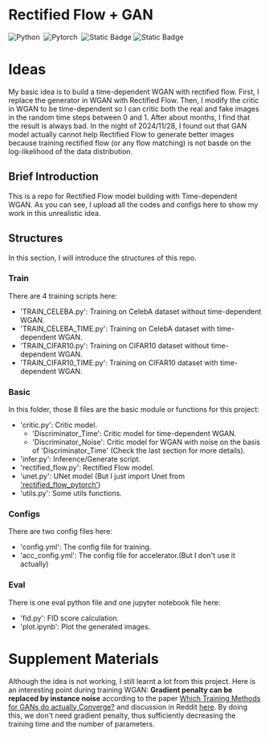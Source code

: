 # Rectified Flow + GAN
![Python](https://img.shields.io/badge/-Python-05122A?style=flat&logo=python)&nbsp;
![Pytorch](https://img.shields.io/badge/-pytorch-05122A?logo=pytorch)&nbsp;
![Static Badge](https://img.shields.io/badge/-Rectified%20FLow-05122A)
![Static Badge](https://img.shields.io/badge/-WGAN-05122A)

# Ideas
My basic idea is to build a time-dependent WGAN with rectified flow. First, I replace the generator in WGAN with Rectified Flow. Then, I modify the critic in WGAN to be time-dependent so I can critic both the real and fake images in the random time steps between 0 and 1. After about months, I find that the result is always bad. In the night of 2024/11/28, I found out that GAN model actually cannot help Rectified Flow to generate better images because training rectified flow (or any flow matching) is not basde on the log-likelihood of the data distribution.
## Brief Introduction
This is a repo for Rectified Flow model building with Time-dependent WGAN. As you can see, I upload all the codes and configs here to show my work in this unrealistic idea.

## Structures
In this section, I will introduce the structures of this repo.

### Train
There are 4 training scripts here:
- 'TRAIN_CELEBA.py': Training on CelebA dataset without time-dependent WGAN.
- 'TRAIN_CELEBA_TIME.py': Training on CelebA dataset with time-dependent WGAN.
- 'TRAIN_CIFAR10.py': Training on CIFAR10 dataset without time-dependent WGAN.
- 'TRAIN_CIFAR10_TIME.py': Training on CIFAR10 dataset with time-dependent WGAN.

### Basic
In this folder, those 8 files are the basic module or functions for this project:
- 'critic.py': Critic model.
    - 'Discriminator_Time': Critic model for time-dependent WGAN.
    - 'Discriminator_Noise': Critic model for WGAN with noise on the basis of 'Discriminator_Time' (Check the last section for more details).
- 'infer.py': Inference/Generate script.
- 'rectified_flow.py': Rectified Flow model.
- 'unet.py': UNet model (But I just import Unet from ['rectified_flow_pytorch'](https://github.com/lucidrains/rectified-flow-pytorch))
- 'utils.py': Some utils functions.

### Configs
There are two config files here:
- 'config.yml': The config file for training.
- 'acc_config.yml': The config file for accelerator.(But I don't use it actually)

### Eval
There is one eval python file and one jupyter notebook file here:
- 'fid.py': FID score calculation.
- 'plot.ipynb': Plot the generated images.

# Supplement Materials
Although the idea is not working, I still learnt a lot from this project. Here is an interesting point during training WGAN: **Gradient penalty can be replaced by instance noise** according to the paper [Which Training Methods for GANs do actually Converge?](https://arxiv.org/abs/1801.04406) and discussion in Reddit [here](https://www.reddit.com/r/MachineLearning/comments/oif5dp/d_adding_guassian_noise_to_discriminator_layers/). By doing this, we don't need gradient penalty, thus sufficiently decreasing the training time and the number of parameters.